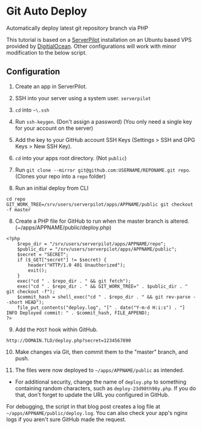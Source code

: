 # Git Auto Deploy

Automatically deploy latest git repository branch via PHP

This tutorial is based on a [ServerPilot](https://serverpilot.io/a/d4ddebee3c49) installation on an Ubuntu based VPS provided by [DigitialOcean](https://m.do.co/c/06e11948f7aa). Other configurations will work with minor modification to the below script.

## Configuration

1. Create an app in ServerPilot.

2. SSH into your server using a system user. `serverpilot`

3. `cd` into `~\.ssh`

4. Run `ssh-keygen`. (Don't assign a password) (You only need a single key for your account on the server)

5. Add the key to your GitHub account SSH Keys (Settings > SSH and GPG Keys > New SSH Key).

6. `cd` into your apps root directory. (Not `public`)

7. Run `git clone --mirror git@github.com:USERNAME/REPONAME.git repo`. (Clones your repo into a `repo` folder)

8. Run an initial deploy from CLI

```
cd repo
GIT_WORK_TREE=/srv/users/serverpilot/apps/APPNAME/public git checkout -f master
```

8. Create a PHP file for GitHub to run when the master branch is altered. (~/apps/APPNAME/public/deploy.php)

```
<?php
	$repo_dir = "/srv/users/serverpilot/apps/APPNAME/repo";
	$public_dir = "/srv/users/serverpilot/apps/APPNAME/public";
	$secret = "SECRET";
	if ($_GET["secret"] != $secret) {
		header("HTTP/1.0 401 Unauthorized");
		exit();
	}
	exec("cd " . $repo_dir . " && git fetch");
	exec("cd " . $repo_dir . " && GIT_WORK_TREE=" . $public_dir . " git checkout -f");
	$commit_hash = shell_exec("cd " . $repo_dir . " && git rev-parse --short HEAD");
	file_put_contents("deploy.log", "[" . date("Y-m-d H:i:s") . "] INFO Deployed commit: " . $commit_hash, FILE_APPEND);
?>
```

9. Add the `POST` hook within GitHub.

```
http://DOMAIN.TLD/deploy.php?secret=1234567890
```

10.  Make changes via Git, then commit them to the "master" branch, and push.

11. The files were now deployed to `~/apps/APPNAME/public` as intended.
  * For additional security, change the name of `deploy.php` to something containing random characters, such as `deploy-23d98th98y.php`. If you do that, don't forget to update the URL you configured in GitHub.

For debugging, the script in that blog post creates a log file at `~/apps/APPNAME/public/deploy.log`. You can also check your app's nginx logs if you aren't sure GitHub made the request.

